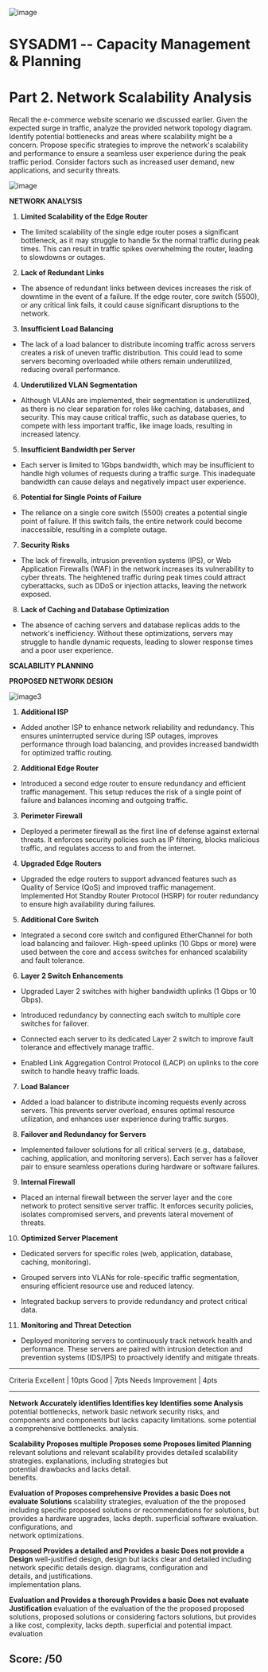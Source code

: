 ![image](https://github.com/user-attachments/assets/791c82ed-a578-45aa-9ad8-9b2f949dde25)


# SYSADM1 -- Capacity Management & Planning

# Part 2. Network Scalability Analysis

Recall the e-commerce website scenario we discussed earlier. Given the
expected surge in traffic, analyze the provided network topology
diagram. Identify potential bottlenecks and areas where scalability
might be a concern. Propose specific strategies to improve the
network\'s scalability and performance to ensure a seamless user
experience during the peak traffic period. Consider factors such as
increased user demand, new applications, and security threats.

![image](https://github.com/user-attachments/assets/d3eed2a1-5e2b-46d1-bf3b-4637d41e4654)


**NETWORK ANALYSIS**

1)  **Limited Scalability of the Edge Router**

-   The limited scalability of the single edge router poses a
    significant bottleneck, as it may struggle to handle 5x the normal
    traffic during peak times. This can result in traffic spikes
    overwhelming the router, leading to slowdowns or outages.

2)  **Lack of Redundant Links**

-   The absence of redundant links between devices increases the risk of
    downtime in the event of a failure. If the edge router, core switch
    (5500), or any critical link fails, it could cause significant
    disruptions to the network.

3)  **Insufficient Load Balancing**

-   The lack of a load balancer to distribute incoming traffic across
    servers creates a risk of uneven traffic distribution. This could
    lead to some servers becoming overloaded while others remain
    underutilized, reducing overall performance.

4)  **Underutilized VLAN Segmentation**

-   Although VLANs are implemented, their segmentation is underutilized,
    as there is no clear separation for roles like caching, databases,
    and security. This may cause critical traffic, such as database
    queries, to compete with less important traffic, like image loads,
    resulting in increased latency.

5)  **Insufficient Bandwidth per Server**

-   Each server is limited to 1Gbps bandwidth, which may be insufficient
    to handle high volumes of requests during a traffic surge. This
    inadequate bandwidth can cause delays and negatively impact user
    experience.

6)  **Potential for Single Points of Failure**

-   The reliance on a single core switch (5500) creates a potential
    single point of failure. If this switch fails, the entire network
    could become inaccessible, resulting in a complete outage.

7)  **Security Risks**

-   The lack of firewalls, intrusion prevention systems (IPS), or Web
    Application Firewalls (WAF) in the network increases its
    vulnerability to cyber threats. The heightened traffic during peak
    times could attract cyberattacks, such as DDoS or injection attacks,
    leaving the network exposed.

8)  **Lack of Caching and Database Optimization**

-   The absence of caching servers and database replicas adds to the
    network\'s inefficiency. Without these optimizations, servers may
    struggle to handle dynamic requests, leading to slower response
    times and a poor user experience.

**SCALABILITY PLANNING**

**PROPOSED NETWORK DESIGN**

![image3](https://github.com/user-attachments/assets/687d6bb3-c430-484f-979f-aee2a80ea080)


1)  **Additional ISP**

-   Added another ISP to enhance network reliability and redundancy.
    This ensures uninterrupted service during ISP outages, improves
    performance through load balancing, and provides increased bandwidth
    for optimized traffic routing.

2)  **Additional Edge Router**

-   Introduced a second edge router to ensure redundancy and efficient
    traffic management. This setup reduces the risk of a single point of
    failure and balances incoming and outgoing traffic.

3)  **Perimeter Firewall**

-   Deployed a perimeter firewall as the first line of defense against
    external threats. It enforces security policies such as IP
    filtering, blocks malicious traffic, and regulates access to and
    from the internet.

4)  **Upgraded Edge Routers**

-   Upgraded the edge routers to support advanced features such as
    Quality of Service (QoS) and improved traffic management.
    Implemented Hot Standby Router Protocol (HSRP) for router redundancy
    to ensure high availability during failures.

5)  **Additional Core Switch**

-   Integrated a second core switch and configured EtherChannel for both
    load balancing and failover. High-speed uplinks (10 Gbps or more)
    were used between the core and access switches for enhanced
    scalability and fault tolerance.

6)  **Layer 2 Switch Enhancements**

-   Upgraded Layer 2 switches with higher bandwidth uplinks (1 Gbps or
    10 Gbps).

-   Introduced redundancy by connecting each switch to multiple core
    switches for failover.

-   Connected each server to its dedicated Layer 2 switch to improve
    fault tolerance and effectively manage traffic.

-   Enabled Link Aggregation Control Protocol (LACP) on uplinks to the
    core switch to handle heavy traffic loads.

7)  **Load Balancer**

-   Added a load balancer to distribute incoming requests evenly across
    servers. This prevents server overload, ensures optimal resource
    utilization, and enhances user experience during traffic surges.

8)  **Failover and Redundancy for Servers**

-   Implemented failover solutions for all critical servers (e.g.,
    database, caching, application, and monitoring servers). Each server
    has a failover pair to ensure seamless operations during hardware or
    software failures.

9)  **Internal Firewall**

-   Placed an internal firewall between the server layer and the core
    network to protect sensitive server traffic. It enforces security
    policies, isolates compromised servers, and prevents lateral
    movement of threats.

10) **Optimized Server Placement**

-   Dedicated servers for specific roles (web, application, database,
    caching, monitoring).

-   Grouped servers into VLANs for role-specific traffic segmentation,
    ensuring efficient resource use and reduced latency.

-   Integrated backup servers to provide redundancy and protect critical
    data.

11) **Monitoring and Threat Detection**

-   Deployed monitoring servers to continuously track network health and
    performance. These servers are paired with intrusion detection and
    prevention systems (IDS/IPS) to proactively identify and mitigate
    threats.

  --------------------------------------------------------------------------------
  Criteria          Excellent \| 10pts      Good \| 7pts      Needs Improvement \|
                                                              4pts
  ----------------- ----------------------- ----------------- --------------------
  **Network         Accurately identifies   Identifies key    Identifies some
  Analysis**        potential bottlenecks,  network           basic network
                    security risks, and     components and    components but lacks
                    capacity limitations.   some potential    a comprehensive
                                            bottlenecks.      analysis.

  **Scalability     Proposes multiple       Proposes some     Proposes limited
  Planning**        relevant solutions and  relevant          scalability
                    provides detailed       scalability       strategies.
                    explanations, including strategies but    
                    potential drawbacks and lacks detail.     
                    benefits.                                 

  **Evaluation of   Proposes comprehensive  Provides a basic  Does not evaluate
  Solutions**       scalability strategies, evaluation of the the proposed
                    including specific      proposed          solutions or
                    recommendations for     solutions, but    provides a
                    hardware upgrades,      lacks depth.      superficial
                    software                                  evaluation.
                    configurations, and                       
                    network optimizations.                    

  **Proposed        Provides a detailed and Provides a basic  Does not provide a
  Design**          well-justified design,  design but lacks  clear and detailed
                    including network       specific details  design.
                    diagrams, configuration and               
                    details, and            justifications.   
                    implementation plans.                     

  **Evaluation and  Provides a thorough     Provides a basic  Does not evaluate
  Justification**   evaluation of the       evaluation of the the proposed
                    proposed solutions,     proposed          solutions or
                    considering factors     solutions, but    provides a
                    like cost, complexity,  lacks depth.      superficial
                    and potential impact.                     evaluation

  Score:                                                      /50
  --------------------------------------------------------------------------------
